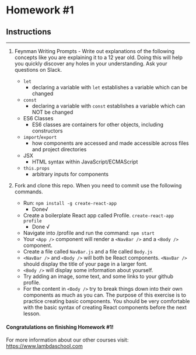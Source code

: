 # Homework #1

## Instructions
---
1. Feynman Writing Prompts - Write out explanations of the following concepts like you are explaining it to a 12 year old.  Doing this will help you quickly discover any holes in your understanding.  Ask your questions on Slack.

	* `let`
		- declaring a variable with `let` establishes a variable which can be changed
	* `const`
		- declaring a variable with `const` establishes a variable which can NOT be changed
	* ES6 Classes
		- ES6 classes are containers for other objects, including constructors
	* `import`/`export`
		- how components are accessed and made accessible across files and project directories
	* JSX
		- HTML syntax within JavaScript/ECMAScript
	* `this.props`
		- arbitrary inputs for components

2. Fork and clone this repo.  When you need to commit use the following commands.

	* Run: `npm install -g create-react-app`
		* Done√
	* Create a boilerplate React app called Profile. `create-react-app profile`
		* Done √
	* Navigate into /profile and run the command: `npm start`
	* Your `<App />` component will render a `<NavBar />` and a `<Body />` component.
	* Create a file called `NavBar.js` and a file called `Body.js`
	* `<NavBar />` and `<Body />` will both be React components.  `<NavBar />` should display the title of your page in a larger font.
	* `<Body />` will display some information about yourself.
	* Try adding an image, some text, and some links to your github profile.
	* For the content in `<Body />` try to break things down into their own components as much as you can.  The purpose of this exercise is to practice creating basic components.  You should be very comfortable with the basic syntax of creating React components before the next lesson.



#### Congratulations on finishing Homework #1!

For more information about our other courses visit: https://www.lambdaschool.com
